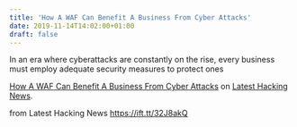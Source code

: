```yaml
---
title: 'How A WAF Can Benefit A Business From Cyber Attacks'
date: 2019-11-14T14:02:00+01:00
draft: false
---
```


In an era where cyberattacks are constantly on the rise, every business must employ adequate security measures to protect ones

[How A WAF Can Benefit A Business From Cyber Attacks](https://latesthackingnews.com/2019/11/14/how-a-waf-can-benefit-a-business-from-cyber-attacks/) on [Latest Hacking News](https://latesthackingnews.com).

  
  
from Latest Hacking News https://ift.tt/32J8akQ